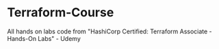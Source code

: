# Terraform-Course
All hands on labs code from  "HashiCorp Certified: Terraform Associate - Hands-On Labs" - Udemy 
